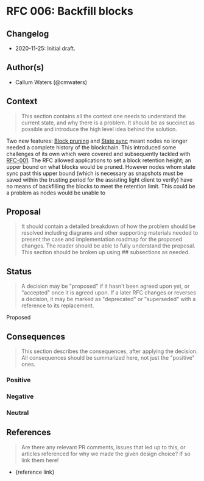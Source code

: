 # RFC 006: Backfill blocks

## Changelog

- 2020-11-25: Initial draft.

## Author(s)

- Callum Waters (@cmwaters)

## Context

> This section contains all the context one needs to understand the current state, and why there is a problem. It should be as succinct as possible and introduce the high level idea behind the solution.

Two new features: [Block pruning](https://github.com/tendermint/tendermint/issues/3652)
and [State sync](https://github.com/tendermint/tendermint/blob/master/docs/architecture/adr-042-state-sync.md)
meant nodes no longer needed a complete history of the blockchain. This
introduced some challenges of its own which were covered and subsequently
tackled with [RFC-001](https://github.com/tendermint/spec/blob/master/rfc/001-block-retention.md).
The RFC allowed applications to set a block retention height; an upper bound on
what blocks would be pruned. However nodes whom state sync past this upper bound
(which is necessary as snapshots must be saved within the trusting period for
the assisting light client to verify) have no means of backfilling the blocks
to meet the retention limit. This could be a problem as nodes would be unable to


## Proposal

> It should contain a detailed breakdown of how the problem should be resolved including diagrams and other supporting materials needed to present the case and implementation roadmap for the proposed changes. The reader should be able to fully understand the proposal. This section should be broken up using ## subsections as needed.

## Status

> A decision may be "proposed" if it hasn't been agreed upon yet, or "accepted" once it is agreed upon. If a later RFC changes or reverses a decision, it may be marked as "deprecated" or "superseded" with a reference to its replacement.

Proposed

## Consequences

> This section describes the consequences, after applying the decision. All consequences should be summarized here, not just the "positive" ones.

### Positive

### Negative

### Neutral

## References

> Are there any relevant PR comments, issues that led up to this, or articles referenced for why we made the given design choice? If so link them here!

- {reference link}
